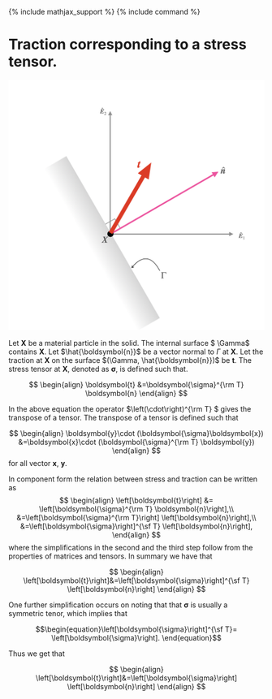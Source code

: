 {% include mathjax_support %}
{% include command %}


# Traction corresponding to a stress tensor.

![](2021-11-14-17-21-56.png)

Let $\boldsymbol{X}$ be a material particle in the solid. The internal surface $ \Gamma$  contains $\boldsymbol{X}$. Let $\hat{\boldsymbol{n}}$ be a vector normal to $\Gamma$ at $\boldsymbol{X}$.  Let the traction at $\boldsymbol{X}$ on the surface $(\Gamma, \hat{\boldsymbol{n}})$ be $\boldsymbol{t}$.  The stress tensor at $\boldsymbol{X}$, denoted as $\boldsymbol{\sigma}$, is defined such that. 

$$
\begin{align}
\boldsymbol{t} &=\boldsymbol{\sigma}^{\rm T} \boldsymbol{n}
\end{align}
$$

In the above equation the operator $\left(\cdot\right)^{\rm T} $ gives the transpose of a tensor. The transpose of a tensor is defined such that

$$
\begin{align}
\boldsymbol{y}\cdot (\boldsymbol{\sigma}\boldsymbol{x}) &=\boldsymbol{x}\cdot (\boldsymbol{\sigma}^{\rm T} \boldsymbol{y})
\end{align}
$$
for all vector $\boldsymbol{x}$, $\boldsymbol{y}$.



In component form the relation between stress and traction can be written as
$$
\begin{align}
\left[\boldsymbol{t}\right] &=
\left[\boldsymbol{\sigma}^{\rm T} \boldsymbol{n}\right],\\
&=\left[\boldsymbol{\sigma}^{\rm T}\right]
\left[\boldsymbol{n}\right],\\
&=\left[\boldsymbol{\sigma}\right]^{\sf T}
\left[\boldsymbol{n}\right],
\end{align}
$$
where the simplifications in the second and the third step follow from the properties of matrices and tensors. In summary we have that

$$
\begin{align}
\left[\boldsymbol{t}\right]&=\left[\boldsymbol{\sigma}\right]^{\sf T}
\left[\boldsymbol{n}\right]
\end{align}
$$

One further simplification occurs on noting that that $\boldsymbol{\sigma}$ is usually a symmetric tenor, which implies that 

$$\begin{equation}\left[\boldsymbol{\sigma}\right]^{\sf T}=
\left[\boldsymbol{\sigma}\right].
\end{equation}$$

Thus we get that

$$
\begin{align}
\left[\boldsymbol{t}\right]&=\left[\boldsymbol{\sigma}\right]
\left[\boldsymbol{n}\right]
\end{align}
$$



